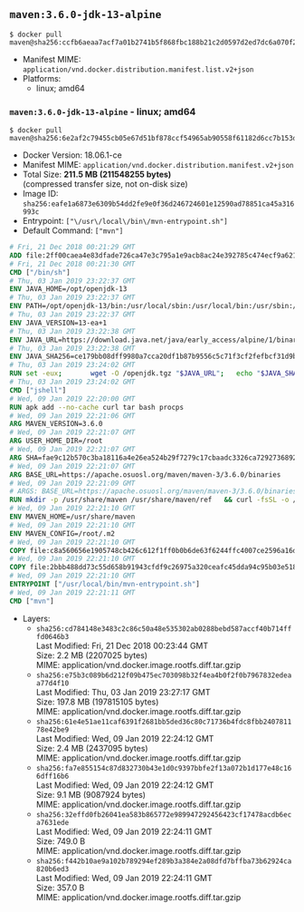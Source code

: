 ## `maven:3.6.0-jdk-13-alpine`

```console
$ docker pull maven@sha256:ccfb6aeaa7acf7a01b2741b5f868fbc188b21c2d0597d2ed7dc6a070f2d28db1
```

-	Manifest MIME: `application/vnd.docker.distribution.manifest.list.v2+json`
-	Platforms:
	-	linux; amd64

### `maven:3.6.0-jdk-13-alpine` - linux; amd64

```console
$ docker pull maven@sha256:6e2af2c79455cb05e67d51bf878ccf54965ab90558f61182d6cc7b153d49f986
```

-	Docker Version: 18.06.1-ce
-	Manifest MIME: `application/vnd.docker.distribution.manifest.v2+json`
-	Total Size: **211.5 MB (211548255 bytes)**  
	(compressed transfer size, not on-disk size)
-	Image ID: `sha256:eafe1a6873e6309b54dd2fe9e0f36d246724601e12590ad78851ca45a316993c`
-	Entrypoint: `["\/usr\/local\/bin\/mvn-entrypoint.sh"]`
-	Default Command: `["mvn"]`

```dockerfile
# Fri, 21 Dec 2018 00:21:29 GMT
ADD file:2ff00caea4e83dfade726ca47e3c795a1e9acb8ac24e392785c474ecf9a621f2 in / 
# Fri, 21 Dec 2018 00:21:30 GMT
CMD ["/bin/sh"]
# Thu, 03 Jan 2019 23:22:37 GMT
ENV JAVA_HOME=/opt/openjdk-13
# Thu, 03 Jan 2019 23:22:37 GMT
ENV PATH=/opt/openjdk-13/bin:/usr/local/sbin:/usr/local/bin:/usr/sbin:/usr/bin:/sbin:/bin
# Thu, 03 Jan 2019 23:22:37 GMT
ENV JAVA_VERSION=13-ea+1
# Thu, 03 Jan 2019 23:22:38 GMT
ENV JAVA_URL=https://download.java.net/java/early_access/alpine/1/binaries/openjdk-13-ea+1_linux-x64-musl_bin.tar.gz
# Thu, 03 Jan 2019 23:22:38 GMT
ENV JAVA_SHA256=ce179bb08dff9980a7cca20df1b87b9556c5c71f3cf2fefbcf31d9bfa25b1804
# Thu, 03 Jan 2019 23:24:02 GMT
RUN set -eux; 		wget -O /openjdk.tgz "$JAVA_URL"; 	echo "$JAVA_SHA256 */openjdk.tgz" | sha256sum -c -; 	mkdir -p "$JAVA_HOME"; 	tar --extract --file /openjdk.tgz --directory "$JAVA_HOME" --strip-components 1; 	rm /openjdk.tgz; 		java -Xshare:dump; 		java --version; 	javac --version
# Thu, 03 Jan 2019 23:24:02 GMT
CMD ["jshell"]
# Wed, 09 Jan 2019 22:20:00 GMT
RUN apk add --no-cache curl tar bash procps
# Wed, 09 Jan 2019 22:21:06 GMT
ARG MAVEN_VERSION=3.6.0
# Wed, 09 Jan 2019 22:21:07 GMT
ARG USER_HOME_DIR=/root
# Wed, 09 Jan 2019 22:21:07 GMT
ARG SHA=fae9c12b570c3ba18116a4e26ea524b29f7279c17cbaadc3326ca72927368924d9131d11b9e851b8dc9162228b6fdea955446be41207a5cfc61283dd8a561d2f
# Wed, 09 Jan 2019 22:21:07 GMT
ARG BASE_URL=https://apache.osuosl.org/maven/maven-3/3.6.0/binaries
# Wed, 09 Jan 2019 22:21:09 GMT
# ARGS: BASE_URL=https://apache.osuosl.org/maven/maven-3/3.6.0/binaries MAVEN_VERSION=3.6.0 SHA=fae9c12b570c3ba18116a4e26ea524b29f7279c17cbaadc3326ca72927368924d9131d11b9e851b8dc9162228b6fdea955446be41207a5cfc61283dd8a561d2f USER_HOME_DIR=/root
RUN mkdir -p /usr/share/maven /usr/share/maven/ref   && curl -fsSL -o /tmp/apache-maven.tar.gz ${BASE_URL}/apache-maven-${MAVEN_VERSION}-bin.tar.gz   && echo "${SHA}  /tmp/apache-maven.tar.gz" | sha512sum -c -   && tar -xzf /tmp/apache-maven.tar.gz -C /usr/share/maven --strip-components=1   && rm -f /tmp/apache-maven.tar.gz   && ln -s /usr/share/maven/bin/mvn /usr/bin/mvn
# Wed, 09 Jan 2019 22:21:10 GMT
ENV MAVEN_HOME=/usr/share/maven
# Wed, 09 Jan 2019 22:21:10 GMT
ENV MAVEN_CONFIG=/root/.m2
# Wed, 09 Jan 2019 22:21:10 GMT
COPY file:c8a560656e1905748cb426c612f1ff0b0b6de63f6244ffc4007ce2596a16de58 in /usr/local/bin/mvn-entrypoint.sh 
# Wed, 09 Jan 2019 22:21:10 GMT
COPY file:2bbb488dd73c55d658b91943cfdf9c26975a320ceafc45dda94c95b03e518ad3 in /usr/share/maven/ref/ 
# Wed, 09 Jan 2019 22:21:10 GMT
ENTRYPOINT ["/usr/local/bin/mvn-entrypoint.sh"]
# Wed, 09 Jan 2019 22:21:11 GMT
CMD ["mvn"]
```

-	Layers:
	-	`sha256:cd784148e3483c2c86c50a48e535302ab0288bebd587accf40b714fffd0646b3`  
		Last Modified: Fri, 21 Dec 2018 00:23:44 GMT  
		Size: 2.2 MB (2207025 bytes)  
		MIME: application/vnd.docker.image.rootfs.diff.tar.gzip
	-	`sha256:e75b3c089b6d212f09b475ec703098b32f4ea4b0f2f0b7967832edeaa77d4f10`  
		Last Modified: Thu, 03 Jan 2019 23:27:17 GMT  
		Size: 197.8 MB (197815105 bytes)  
		MIME: application/vnd.docker.image.rootfs.diff.tar.gzip
	-	`sha256:61e4e51ae11caf6391f2681bb5ded36c80c71736b4fdc8fbb240781178e42be9`  
		Last Modified: Wed, 09 Jan 2019 22:24:12 GMT  
		Size: 2.4 MB (2437095 bytes)  
		MIME: application/vnd.docker.image.rootfs.diff.tar.gzip
	-	`sha256:fa7e855154c87d832730b43e1d0c9397bbfe2f13a072b1d177e48c166dff16b6`  
		Last Modified: Wed, 09 Jan 2019 22:24:12 GMT  
		Size: 9.1 MB (9087924 bytes)  
		MIME: application/vnd.docker.image.rootfs.diff.tar.gzip
	-	`sha256:32effd0fb26041ea583b865772e989947292456423cf17478acdb6eca7631ede`  
		Last Modified: Wed, 09 Jan 2019 22:24:11 GMT  
		Size: 749.0 B  
		MIME: application/vnd.docker.image.rootfs.diff.tar.gzip
	-	`sha256:f442b10ae9a102b789294ef289b3a384e2a08dfd7bffba73b62924ca820b6ed3`  
		Last Modified: Wed, 09 Jan 2019 22:24:11 GMT  
		Size: 357.0 B  
		MIME: application/vnd.docker.image.rootfs.diff.tar.gzip
